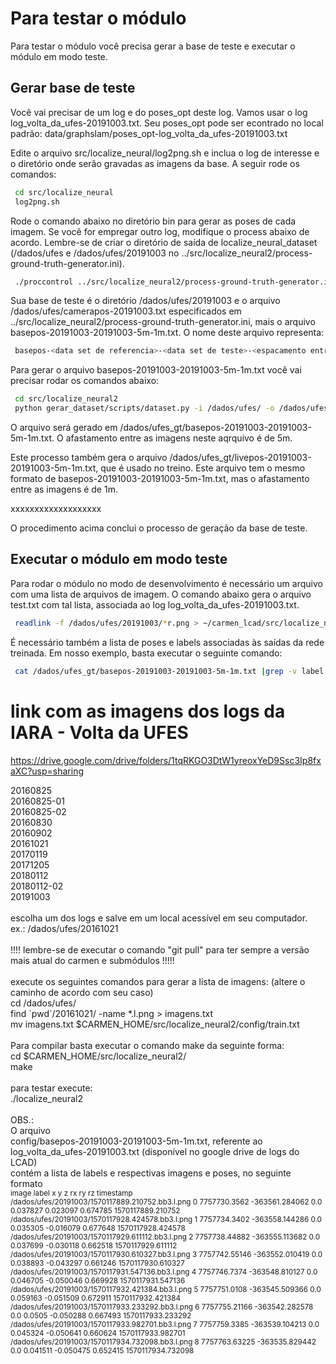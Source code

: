 # Para testar o módulo

Para testar o módulo você precisa gerar a base de teste e executar o módulo em modo teste.

## Gerar base de teste

Você vai precisar de um log e do poses_opt deste log. Vamos usar o log log_volta_da_ufes-20191003.txt. Seu poses_opt pode
ser econtrado no local padrão: data/graphslam/poses_opt-log_volta_da_ufes-20191003.txt

Edite o arquivo src/localize_neural/log2png.sh e inclua o log de interesse e o diretório onde serão
gravadas as imagens da base. A seguir rode os comandos:

```bash
 cd src/localize_neural
 log2png.sh
```

Rode o comando abaixo no diretório bin para gerar as poses de cada imagem. Se você for empregar outro log, modifique o 
process abaixo de acordo. Lembre-se de criar o diretório de saída de localize_neural_dataset (/dados/ufes e /dados/ufes/20191003 no 
../src/localize_neural2/process-ground-truth-generator.ini).

```bash
 ./proccontrol ../src/localize_neural2/process-ground-truth-generator.ini
```

Sua base de teste é o diretório /dados/ufes/20191003 e o arquivo /dados/ufes/camerapos-20191003.txt especificados em 
../src/localize_neural2/process-ground-truth-generator.ini, mais o arquivo basepos-20191003-20191003-5m-1m.txt.
O nome deste arquivo representa:

```bash
 basepos-<data set de referencia>-<data set de teste>-<espacamento entre os key frames do data set de referencia>-<espacamento estre as imagens no data set de teste>.txt.
```

Para gerar o arquivo basepos-20191003-20191003-5m-1m.txt você vai precisar rodar os comandos abaixo:

```bash
 cd src/localize_neural2
 python gerar_dataset/scripts/dataset.py -i /dados/ufes/ -o /dados/ufes_gt/ -b 5 -l 1
```

O arquivo será gerado em /dados/ufes_gt/basepos-20191003-20191003-5m-1m.txt. O afastamento entre as imagens neste
aqrquivo é de 5m.

Este processo também gera o arquivo /dados/ufes_gt/livepos-20191003-20191003-5m-1m.txt, que é usado no treino.
Este arquivo tem o mesmo formato de basepos-20191003-20191003-5m-1m.txt, mas o afastamento entre as imagens
é de 1m.


xxxxxxxxxxxxxxxxxxx

O procedimento acima conclui o processo de geração da base de teste.


## Executar o módulo em modo teste

Para rodar o módulo no modo de desenvolvimento é necessário um arquivo com uma lista de arquivos de imagem.
O comando abaixo gera o arquivo test.txt com tal lista, associada ao log log_volta_da_ufes-20191003.txt.

```bash
 readlink -f /dados/ufes/20191003/*r.png > ~/carmen_lcad/src/localize_neural2/config/test.txt
```

É necessário também a lista de poses e labels associadas às saídas da rede treinada. Em nosso exemplo, basta executar o seguinte comando:

```bash
 cat /dados/ufes_gt/basepos-20191003-20191003-5m-1m.txt |grep -v label| awk '{print "$3" "$4" "$8" "$1}' > config/poses_and_labels.txt
```

# link com as imagens dos logs da IARA - Volta da UFES

https://drive.google.com/drive/folders/1tqRKGO3DtW1yreoxYeD9Ssc3Ip8fxaXC?usp=sharing

20160825<br>
20160825-01<br>
20160825-02<br>
20160830<br>
20160902<br>
20161021<br>
20170119<br>
20171205<br>
20180112<br>
20180112-02<br>
20191003<br>
<br>
escolha um dos logs e salve em um local acessível em seu computador.<br>
ex.:  /dados/ufes/20161021<br>
<br>
!!!! lembre-se de executar o comando "git pull" para ter sempre a versão mais atual do carmen e submódulos !!!!!<br>
<br>
execute os seguintes comandos para gerar a lista de imagens: (altere o caminho de acordo com seu caso)<br>
cd /dados/ufes/<br>
find \`pwd\`/20161021/ -name \*.l.png > imagens.txt<br>
mv imagens.txt $CARMEN_HOME/src/localize_neural2/config/train.txt<br>
<br>
Para compilar basta executar o comando make da seguinte forma:<br>
cd $CARMEN_HOME/src/localize_neural2/<br>
make<br>
<br>
para testar execute:<br>
./localize_neural2<br>
<br>
OBS.: <br>
O arquivo <br>
config/basepos-20191003-20191003-5m-1m.txt, referente ao log_volta_da_ufes-20191003.txt (disponível no google drive de logs do LCAD)<br>
contém a lista de labels e respectivas imagens e poses, no seguinte formato<br>
<sub>image label x y z rx ry rz timestamp<br>
/dados/ufes/20191003/1570117889.210752.bb3.l.png 0 7757730.3562 -363561.284062 0.0 0.037827 0.023097 0.674785 1570117889.210752<br>
/dados/ufes/20191003/1570117928.424578.bb3.l.png 1 7757734.3402 -363558.144286 0.0 0.035305 -0.016079 0.677648 1570117928.424578<br>
/dados/ufes/20191003/1570117929.611112.bb3.l.png 2 7757738.44882 -363555.113682 0.0 0.037699 -0.030118 0.662518 1570117929.611112<br>
/dados/ufes/20191003/1570117930.610327.bb3.l.png 3 7757742.55146 -363552.010419 0.0 0.038893 -0.043297 0.661246 1570117930.610327<br>
/dados/ufes/20191003/1570117931.547136.bb3.l.png 4 7757746.7374 -363548.810127 0.0 0.046705 -0.050046 0.669928 1570117931.547136<br>
/dados/ufes/20191003/1570117932.421384.bb3.l.png 5 7757751.0108 -363545.509366 0.0 0.059163 -0.051509 0.672911 1570117932.421384<br>
/dados/ufes/20191003/1570117933.233292.bb3.l.png 6 7757755.21166 -363542.282578 0.0 0.0505 -0.050288 0.667493 1570117933.233292<br>
/dados/ufes/20191003/1570117933.982701.bb3.l.png 7 7757759.3385 -363539.104213 0.0 0.045324 -0.050641 0.660624 1570117933.982701<br>
/dados/ufes/20191003/1570117934.732098.bb3.l.png 8 7757763.63225 -363535.829442 0.0 0.041511 -0.050475 0.652415 1570117934.732098<br>
</sub>
